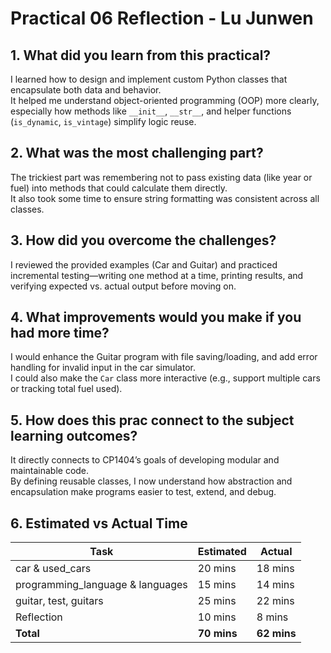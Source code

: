 # Practical 06 Reflection - Lu Junwen

## 1. What did you learn from this practical?
I learned how to design and implement custom Python classes that encapsulate both data and behavior.  
It helped me understand object-oriented programming (OOP) more clearly, especially how methods like `__init__`, `__str__`, and helper functions (`is_dynamic`, `is_vintage`) simplify logic reuse.

## 2. What was the most challenging part?
The trickiest part was remembering not to pass existing data (like year or fuel) into methods that could calculate them directly.  
It also took some time to ensure string formatting was consistent across all classes.

## 3. How did you overcome the challenges?
I reviewed the provided examples (Car and Guitar) and practiced incremental testing—writing one method at a time, printing results, and verifying expected vs. actual output before moving on.

## 4. What improvements would you make if you had more time?
I would enhance the Guitar program with file saving/loading, and add error handling for invalid input in the car simulator.  
I could also make the `Car` class more interactive (e.g., support multiple cars or tracking total fuel used).

## 5. How does this prac connect to the subject learning outcomes?
It directly connects to CP1404’s goals of developing modular and maintainable code.  
By defining reusable classes, I now understand how abstraction and encapsulation make programs easier to test, extend, and debug.

## 6. Estimated vs Actual Time
| Task | Estimated | Actual |
|------|------------|--------|
| car & used_cars | 20 mins | 18 mins |
| programming_language & languages | 15 mins | 14 mins |
| guitar, test, guitars | 25 mins | 22 mins |
| Reflection | 10 mins | 8 mins |
| **Total** | **70 mins** | **62 mins** |
